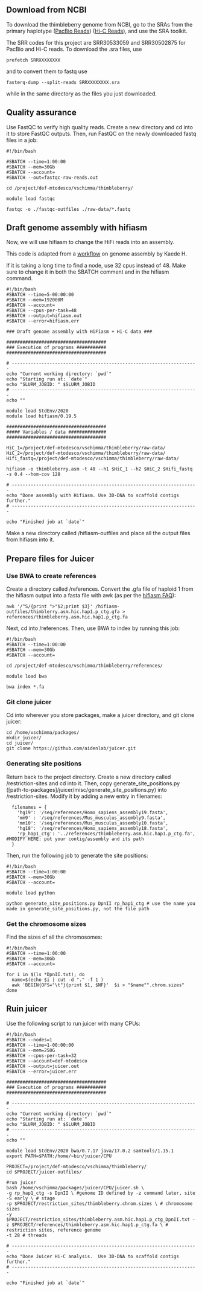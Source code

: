 ## Download from NCBI

To download the thimbleberry genome from NCBI, go to the SRAs from the primary haplotype ([PacBio Reads](https://trace.ncbi.nlm.nih.gov/Traces/?view=run_browser&acc=SRR30533059&display=download)) 
([Hi-C Reads](https://trace.ncbi.nlm.nih.gov/Traces/?view=run_browser&acc=SRR30502875&display=download)), and use the SRA toolkit. 

The SRR codes for this project are SRR30533059 and SRR30502875 for PacBio and Hi-C reads. To download the .sra files, use

```
prefetch SRRXXXXXXXX
```
and to convert them to fastq use
```
fasterq-dump --split-reads SRRXXXXXXXX.sra
```
while in the same directory as the files you just downloaded.


## Quality assurance

Use FastQC to verify high quality reads. Create a new directory and cd into it to store FastQC outputs. Then, run FastQC on the newly downloaded fastq files in a job:

```
#!/bin/bash

#SBATCH --time=1:00:00
#SBATCH --mem=30Gb
#SBATCH --account=
#SBATCH --out=fastqc-raw-reads.out

cd /project/def-mtodesco/vschimma/thimbleberry/

module load fastqc

fastqc -o ./fastqc-outfiles ./raw-data/*.fastq
```


## Draft genome assembly with hifiasm

Now, we will use hifiasm to change the HiFi reads into an assembly. 

This code is adapted from a [workflow](https://github.com/kaede0e/stinging_nettle_genome_assembly/blob/main/1_genome_assembly_with_PBHiFi_HiC/how_to_run_this_assembly_workflow.md) on genome assembly by Kaede H. 

If it is taking a long time to find a node, use 32 cpus instead of 48. Make sure to change it in both the SBATCH comment and in the hifiasm command.

```
#!/bin/bash
#SBATCH --time=5-00:00:00
#SBATCH --mem=192000M
#SBATCH --account=
#SBATCH --cpus-per-task=48
#SBATCH --output=hifiasm.out
#SBATCH --error=hifiasm.err

### Draft genome assembly with HiFiasm + Hi-C data ###

#####################################
### Execution of programs ###########
#####################################

# ---------------------------------------------------------------------
echo "Current working directory: `pwd`"
echo "Starting run at: `date`"
echo "SLURM_JOBID: " $SLURM_JOBID
# ---------------------------------------------------------------------
echo ""

module load StdEnv/2020
module load hifiasm/0.19.5

#####################################
##### Variables / data ##############
#####################################

HiC_1=/project/def-mtodesco/vschimma/thimbleberry/raw-data/
HiC_2=/project/def-mtodesco/vschimma/thimbleberry/raw-data/
Hifi_fastq=/project/def-mtodesco/vschimma/thimbleberry/raw-data/

hifiasm -o thimbleberry.asm -t 48 --h1 $HiC_1 --h2 $HiC_2 $Hifi_fastq -s 0.4 --hom-cov 128

# ---------------------------------------------------------------------
echo "Done assembly with Hifiasm. Use 3D-DNA to scaffold contigs further."
# ---------------------------------------------------------------------

echo "Finished job at `date`"
```

Make a new directory called /hifiasm-outfiles and place all the output files from hifiasm into it.

## Prepare files for Juicer

### Use BWA to create references

Create a directory called /references. Convert the .gfa file of haploid 1 from the hifiasm output into a fasta file with awk (as per the [hifiasm FAQ](https://hifiasm.readthedocs.io/en/latest/faq.html)):

```
awk '/^S/{print ">"$2;print $3}' /hifiasm-outfiles/thimblerry.asm.hic.hap1.p_ctg.gfa > references/thimbleberry.asm.hic.hap1.p_ctg.fa
```

Next, cd into /references. Then, use BWA to index by running this job:

```
#!/bin/bash
#SBATCH --time=1:00:00
#SBATCH --mem=30Gb
#SBATCH --account=

cd /project/def-mtodesco/vschimma/thimbleberry/references/

module load bwa

bwa index *.fa
```

### Git clone juicer

Cd into wherever you store packages, make a juicer directory, and git clone juicer:

```
cd /home/vschimma/packages/
mkdir juicer/
cd juicer/
git clone https://github.com/aidenlab/juicer.git
```

### Generating site positions

Return back to the project directory. Create a new directory called /restriction-sites and cd into it. Then, copy generate_site_positions.py ([path-to-packages]/juicer/misc/generate_site_positions.py) into /restriction-sites. Modify it by adding a new entry in filenames:

```
  filenames = {
    'hg19': '/seq/references/Homo_sapiens_assembly19.fasta',
    'mm9' : '/seq/references/Mus_musculus_assembly9.fasta',
    'mm10': '/seq/references/Mus_musculus_assembly10.fasta',
    'hg18': '/seq/references/Homo_sapiens_assembly18.fasta',
    'rp_hap1_ctg': '../references/thimbleberry.asm.hic.hap1.p_ctg.fa', #MODIFY HERE: put your contig/assembly and its path
  }
```

 Then, run the following job to generate the site positions:

```
#!/bin/bash
#SBATCH --time=1:00:00
#SBATCH --mem=30Gb
#SBATCH --account=

module load python

python generate_site_positions.py DpnII rp_hap1_ctg # use the name you made in generate_site_positions.py, not the file path
```

### Get the chromosome sizes

Find the sizes of all the chromosomes:

```
#!/bin/bash
#SBATCH --time=1:00:00
#SBATCH --mem=30Gb
#SBATCH --account=

for i in $(ls *DpnII.txt); do
  name=$(echo $i | cut -d "." -f 1 )
  awk 'BEGIN{OFS="\t"}{print $1, $NF}'  $i > "$name"".chrom.sizes"
done
```

## Ruin juicer

Use the following script to run juicer with many CPUs:

```
#!/bin/bash
#SBATCH --nodes=1
#SBATCH --time=1-00:00:00
#SBATCH --mem=250G
#SBATCH --cpus-per-task=32
#SBATCH --account=def-mtodesco
#SBATCH --output=juicer.out
#SBATCH --error=juicer.err

#####################################
### Execution of programs ###########
#####################################

# ---------------------------------------------------------------------
echo "Current working directory: `pwd`"
echo "Starting run at: `date`"
echo "SLURM_JOBID: " $SLURM_JOBID
# ---------------------------------------------------------------------
echo ""

module load StdEnv/2020 bwa/0.7.17 java/17.0.2 samtools/1.15.1
export PATH=$PATH:/home/~bin/juicer/CPU

PROJECT=/project/def-mtodesco/vschimma/thimbleberry/
cd $PROJECT/juicer-outfiles/

#run juicer
bash /home/vschimma/packages/juicer/CPU/juicer.sh \
-g rp_hap1_ctg -s DpnII \ #genome ID defined by -z command later, site
-S early \ # stage
-p $PROJECT/restriction_sites/thimbleberry.chrom.sizes \ # chromosome sizes
-y $PROJECT/restriction_sites/thimbleberry.asm.hic.hap1.p_ctg_DpnII.txt -z $PROJECT/references/thimbleberry.asm.hic.hap1.p_ctg.fa \ # restriction sites, reference genome
-t 28 # threads

# ---------------------------------------------------------------------
echo "Done Juicer Hi-C analysis.  Use 3D-DNA to scaffold contigs further."
# ---------------------------------------------------------------------

echo "Finished job at `date`"
```
